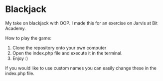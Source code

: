 # Blackjack
My take on blackjack with OOP.
I made this for an exercise on Jarvis at Bit Academy.

How to play the game:

1. Clone the repository onto your own computer
2. Open the index.php file and execute it in the terminal.
3. Enjoy :)

If you would like to use custom names you can easily change these in the index.php file.
